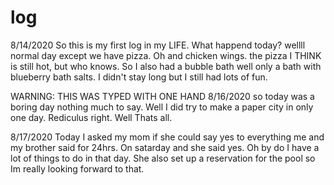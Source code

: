 # log
8/14/2020
So this is my first log in my LIFE.
What happend today? 
wellll normal day except we have pizza. Oh and chicken wings.
the pizza I THINK is still hot, but who knows.
So I also had a bubble bath well only a bath with blueberry bath salts.
I didn't stay long but I still had lots of fun.

WARNING: THIS WAS TYPED WITH ONE HAND
8/16/2020
so today was a boring day nothing much to say.
Well I did try to make a paper city in only one day.
Rediculus right. Well Thats all.

8/17/2020
Today I asked my mom if she could say yes to everything me and my brother said for 24hrs.
On satarday and she said yes. Oh by do I have a lot of things to do in that day. She also set up 
a reservation for the pool so Im really looking forward to that.
